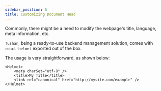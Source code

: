 ```yaml
---
sidebar_position: 5
title: Customizing Document Head
---
```


Commonly, there might be a need to modify the webpage's title, language, meta information, etc.

`Tushan`, being a ready-to-use backend management solution, comes with `react-helmet` exported out of the box.

The usage is very straightforward, as shown below:

```tsx
<Helmet>
    <meta charSet="utf-8" />
    <title>My Title</title>
    <link rel="canonical" href="http://mysite.com/example" />
</Helmet>
```
